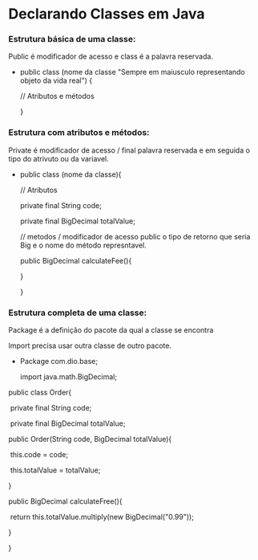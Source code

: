 # Declarando Classes em Java

### Estrutura básica de uma classe:

Public é modificador de acesso e class é a palavra reservada.

- public class (nome da classe "Sempre em maiusculo representando objeto da vida real") {

  // Atributos e métodos

  }

### Estrutura com atributos e métodos:

Private é modificador de acesso / final palavra reservada e em seguida o tipo do atrivuto ou da variavel.

- public class (nome da classe){

  // Atributos

  private final String code;

  private final BigDecimal totalValue;

  

  // metodos / modificador de acesso public o tipo de retorno que seria Big e o nome do método represntavel.

  public BigDecimal calculateFee(){

  

  }

  }

### Estrutura completa de uma classe:

Package é a definição do pacote da qual a classe se encontra

Import precisa usar outra classe de outro pacote.

- Package com.dio.base;

  import java.math.BigDecimal;



public class Order{

​	private final String code;

​	private final BigDecimal totalValue;



public Order(String code, BigDecimal totalValue){

​	this.code = code;

​	this.totalValue = totalValue;

}

public BigDecimal calculateFree(){

​	return this.totalValue.multiply(new BigDecimal("0.99"));

}

}
